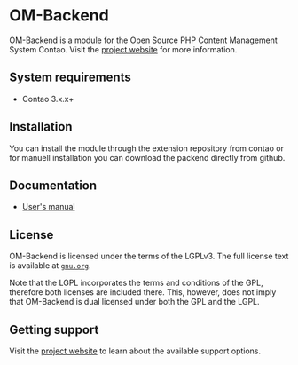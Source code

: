 OM-Backend
======================

OM-Backend is a module for the Open Source PHP Content Management System Contao.
Visit the [project website][1] for more information.


System requirements
-------------------

 * Contao 3.x.x+


Installation
------------

You can install the module through the extension repository from contao or for manuell installation you can download the packend directly from github.


Documentation
-------------

 * [User's manual][1]


License
-------

OM-Backend is licensed under the terms of the LGPLv3. The full license text is
available at [`gnu.org`][2].

Note that the LGPL incorporates the terms and conditions of the GPL, therefore
both licenses are included there. This, however, does not imply that OM-Backend is
dual licensed under both the GPL and the LGPL.


Getting support
---------------

Visit the [project website][1] to learn about the available support options.


[1]: http://http://www.omos.de/om-backend.html
[2]: http://www.gnu.org/licenses/lgpl-3.0.de.html